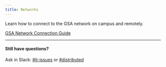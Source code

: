 ```yaml
---
title: Networks
---
```


Learn how to connect to the GSA network on campus and remotely.

[GSA Network Connection Guide](https://docs.google.com/document/d/1nBNXt6Ov4KWmpz6y9rgKw93mxZucVsoYC4PFABTeIA4/edit#heading=h.6hzaqzho5cc3)

----

#### Still have questions?

Ask in Slack: [#it-issues](https://gsa-tts.slack.com/messages/questions/) or [#distributed](https://gsa-tts.slack.com/messages/distributed/)
